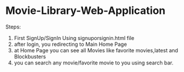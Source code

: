 # Movie-Library-Web-Application
Steps:
1) First SignUp/SignIn Using signuporsignin.html file
2) after login, you redirecting to Main Home Page
3) at Home Page you can see all Movies like favorite movies,latest and Blockbusters
4) you can search any movie/favorite movie to you using search bar.
